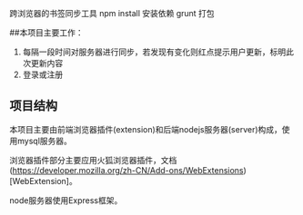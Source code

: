 跨浏览器的书签同步工具
npm install 安装依赖
grunt 打包

##本项目主要工作：

1. 每隔一段时间对服务器进行同步，若发现有变化则红点提示用户更新，标明此次更新内容
2. 登录或注册

## 项目结构

本项目主要由前端浏览器插件(extension)和后端nodejs服务器(server)构成，使用mysql服务器。

浏览器插件部分主要应用火狐浏览器插件，文档(https://developer.mozilla.org/zh-CN/Add-ons/WebExtensions)[WebExtension]。

node服务器使用Express框架。


